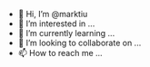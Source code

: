 - 👋 Hi, I’m @marktiu
- 👀 I’m interested in ...
- 🌱 I’m currently learning ...
- 💞️ I’m looking to collaborate on ...
- 📫 How to reach me ...

<!---
marktiu/marktiu is a ✨ special ✨ repository because its `README.md` (this file) appears on your GitHub profile.
You can click the Preview link to take a look at your changes.
--->
